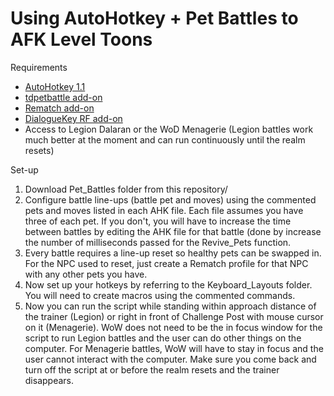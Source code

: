 Using AutoHotkey + Pet Battles to AFK Level Toons
=================================================

Requirements

-   [AutoHotkey 1.1](https://www.autohotkey.com/download/ahk-install.exe)
-   [tdpetbattle add-on](https://www.curseforge.com/wow/addons/pet-battle-scripts)
-   [Rematch add-on](https://www.curseforge.com/wow/addons/rematch)
-   [DialogueKey RF add-on](https://www.curseforge.com/wow/addons/dialogkey-df)
-   Access to Legion Dalaran or the WoD Menagerie (Legion battles work much better at the moment and can run continuously until the realm resets)

Set-up

1.  Download Pet_Battles folder from this repository/
2.  Configure battle line-ups (battle pet and moves) using the commented pets and moves listed in each AHK file. Each file assumes you have three of each pet. If you don't, you will have to increase the time between battles by editing the AHK file for that battle (done by increase the number of milliseconds passed for the Revive_Pets function.
3.  Every battle requires a line-up reset so healthy pets can be swapped in. For the NPC used to reset, just create a Rematch profile for that NPC with any other pets you have.
4.  Now set up your hotkeys by referring to the Keyboard_Layouts folder. You will need to create macros using the commented commands.
5.  Now you can run the script while standing within approach distance of the trainer (Legion) or right in front of Challenge Post with mouse cursor on it (Menagerie). WoW does not need to be the in focus window for the script to run Legion battles and the user can do other things on the computer. For Menagerie battles, WoW will have to stay in focus and the user cannot interact with the computer. Make sure you come back and turn off the script at or before the realm resets and the trainer disappears.
